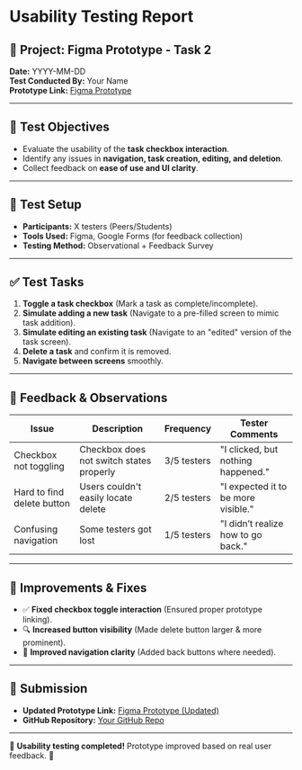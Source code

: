 # Usability Testing Report

## 📌 Project: Figma Prototype - Task 2
**Date:** YYYY-MM-DD  
**Test Conducted By:** Your Name  
**Prototype Link:** [Figma Prototype](your-figma-link-here)

---

## 🎯 Test Objectives
- Evaluate the usability of the **task checkbox interaction**.
- Identify any issues in **navigation, task creation, editing, and deletion**.
- Collect feedback on **ease of use and UI clarity**.

---

## 📝 Test Setup
- **Participants:** X testers (Peers/Students)
- **Tools Used:** Figma, Google Forms (for feedback collection)
- **Testing Method:** Observational + Feedback Survey

---

## ✅ Test Tasks
1. **Toggle a task checkbox** (Mark a task as complete/incomplete).
2. **Simulate adding a new task** (Navigate to a pre-filled screen to mimic task addition).
3. **Simulate editing an existing task** (Navigate to an "edited" version of the task screen).
4. **Delete a task** and confirm it is removed.
5. **Navigate between screens** smoothly.

---

## 📝 Feedback & Observations
| Issue | Description | Frequency | Tester Comments |
|-------|------------|------------|----------------|
| Checkbox not toggling | Checkbox does not switch states properly | 3/5 testers | "I clicked, but nothing happened." |
| Hard to find delete button | Users couldn't easily locate delete | 2/5 testers | "I expected it to be more visible." |
| Confusing navigation | Some testers got lost | 1/5 testers | "I didn’t realize how to go back." |

---

## 🔧 Improvements & Fixes
- ✅ **Fixed checkbox toggle interaction** (Ensured proper prototype linking).
- 🔍 **Increased button visibility** (Made delete button larger & more prominent).
- 🔄 **Improved navigation clarity** (Added back buttons where needed).

---

## 📂 Submission
- **Updated Prototype Link:** [Figma Prototype (Updated)](your-updated-figma-link)
- **GitHub Repository:** [Your GitHub Repo](your-github-repo-link)

---

🎉 **Usability testing completed!** Prototype improved based on real user feedback. 🚀

